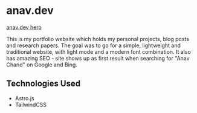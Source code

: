 # anav.dev

[anav.dev hero](./docs/hero.png)

This is my portfolio website which holds my personal projects, blog posts and research papers. The goal was to go for a simple, lightweight and traditional website, with light mode and a modern font combination. It also has amazing SEO - site shows up as first result when searching for "Anav Chand" on Google and Bing.

## Technologies Used

- Astro.js
- TailwindCSS
